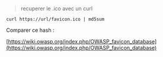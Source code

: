 
> recuperer le .ico avec un curl

```shell-session
curl https://url/favicon.ico | md5sum
```

Comparer ce hash :  

[https://wiki.owasp.org/index.php/OWASP_favicon_database](https://wiki.owasp.org/index.php/OWASP_favicon_database)

